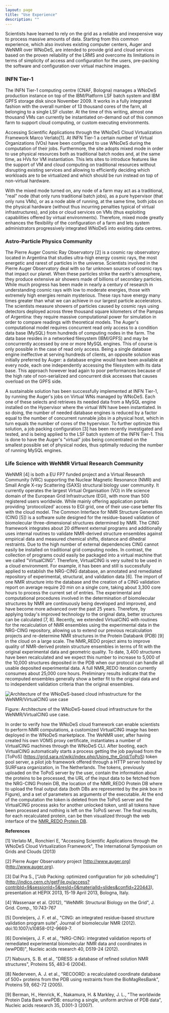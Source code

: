 ```yaml
---
layout: page
title: "Use Experience"
description: ""
---
```


Scientists have learned to rely on the grid as a reliable and inexpensive way to process massive amounts of data.
Starting from this common experience, which also involves existing computer centers, Auger and WeNMR over WNoDeS, are intended to provide grid and cloud services based on the proven reliability of the LRMS and overcome its limitations in terms of simplicity of access and configuration for the users, pre-packing the software and configuration over virtual machine images.

### INFN Tier-1
The INFN Tier-1 computing centre (CNAF, Bologna) manages a WNoDeS production instance on top of the IBM/Platform LSF batch system and IBM GPFS storage disk since November 2009.
It works in a fully integrated fashion with the overall number of 13 thousand cores of the farm, all belonging to a single LSF cluster.
At the time of this writing, almost one thousand VMs can currently be instantiated on-demand out of this common farm to support cloud computing, or custom executing environments.

Accessing Scientific Applications through the WNoDeS Cloud Virtualization Framework Marco Verlato[1]. At INFN Tier-1 a certain number of Virtual Organizations (VOs) have been configured to use WNoDeS during the computation of their jobs.
Furthermore, the site adopts mixed mode in order to use physical resources both as traditional batch nodes and, at the same time, as HVs for VM instantiation.
This lets sites to introduce features like the support of VM and cloud computing on traditional resources without disrupting existing services and allowing to efficiently deciding which workloads are to be virtualized and which should be run instead on top of non-virtual hardware.

With the mixed mode turned on, any node of a farm may act as a traditional, "real" node (that only runs traditional batch jobs), as a pure hypervisor (that only runs VMs), or as a node able of running, at the same time, both jobs on the physical hardware (without thus incurring penalties typical of virtual infrastructures), and jobs or cloud services on VMs (thus exploiting capabilities offered by virtual environments).
Therefore, mixed mode greatly enhances the flexibility of the configuration of a farm and lets system administrators progressively integrated WNoDeS into existing data centres.



### Astro-Particle Physics Community

The Pierre Auger Cosmic Ray Observatory [2] is a cosmic ray observatory located in Argentina that studies ultra-high energy cosmic rays, the most energetic and rarest of particles in the universe.
Scientists involved in the Pierre Auger Observatory deal with so far unknown sources of cosmic rays that impact our planet.
When these particles strike the earth's atmosphere, they produce extensive air showers made of billions of secondary particles.
While much progress has been made in nearly a century of research in understanding cosmic rays with low to moderate energies, those with extremely high energies remain mysterious.
These rays have energy many times greater than what we can achieve in our largest particle accelerators.
The scientists measure showers of particles caused by cosmic rays using detectors deployed across three thousand square kilometers of the Pampas of Argentina: they require massive computational power for simulation in order to compare readings with theoretical models.
The Auger's computational model requires concurrent read only access to a condition data base (MySQL) from hundreds of computing nodes in the farm.
The data base resides in a networked filesystem (IBM/GPFS) and may be concurrently accessed by one or more MySQL engines.
This of course is only possible in the case of read only access.
Being a single database engine ineffective at serving hundreds of clients, an opposite solution was initially preferred by Auger: a database engine would have been available at every node, each one independently accessing the filesystem with its data base.
This approach however lead again to poor performances because of the high rate of non-serialized and concurrent disk accesses that causes overload on the GPFS side.

A sustainable solution has been successfully implemented at INFN Tier-1, by running the Auger's jobs on Virtual WNs managed by WNoDeS.
Each one of these selects and retrieves its needed data from a MySQL engine installed on the Hypervisor where the virtual WN have been instantiated.
In so doing, the number of needed database engines is reduced by a factor equal to the number of concurrent runnable jobs in a physical host, which in turn equals the number of cores of the hypervisor.
To further optimize this solution, a job packing configuration [3] has been recently investigated and tested, and is being applied to the LSF batch system of the INFN Tier-1.
This is done to have the Auger's "virtual" jobs being concentrated on the smallest possible set of physical nodes, thus optimally reducing the number of running MySQL engines.

### Life Science with WeNMR Virtual Research Community
WeNMR [4] is both a EU FP7 funded project and a Virtual Research Community (VRC) supporting the Nuclear Magnetic Resonance (NMR) and Small Angle X-ray Scattering (SAXS) structural biology user community.
It currently operates the largest Virtual Organisation (VO) in life science domain of the European Grid Infrastructure (EGI), with more than 500 registered users worldwide.
While mainly offering application portals providing 'protocolized' access to EGI grid, one of their use-case better fits with the cloud model.
The Common Interface for NMR Structure Generation (CING [5]) is a software suite designed for the residue-based validation of biomolecular three-dimensional structures determined by NMR.
The CING framework integrates about 20 different external programs and additionally uses internal routines to validate NMR-derived structure ensembles against empirical data and measured chemical shifts, distance and dihedral restraints.
Due to the high number of external dependencies CING cannot easily be installed on traditional grid computing nodes.
In contrast, the collection of programs could easily be packaged into a virtual machine that we called "VirtualCING".
Therefore, VirtualCING is very suited to be used in a cloud environment.
For example, it has been and still is successfully applied to establish the NRG-CING database, an annotated and remediated repository of experimental, structural, and validation data [6].
The import of one NMR structure into the database and the creation of a CING validation report on average require 20 min on a single core, taking about 3,300 core hours to process the current set of entries.
The experimental and computational procedures involved in the determination of biomolecular structures by NMR are continuously being developed and improved, and have become more advanced over the past 25 years.
Therefore, by applying today's improved technology to the original data, better structures can be calculated [7, 8].
Recently, we extended VirtualCING with routines for the recalculation of NMR ensembles using the experimental data in the NRG-CING repository, allowing us to extend our previous recalculation projects and re-determine NMR structures in the Protein Databank (PDB) [9] in the cloud on a large scale.
The NMR_REDO project aims to improve quality of NMR-derived protein structure ensembles in terms of fit with the original experimental data and geometric quality.
To date, 3,400 structures have been recalculated and we expect this number to increase to 5,000 of the 10,000 structures deposited in the PDB when our protocol can handle all usable deposited experimental data.
A full NMR_REDO iteration currently consumes about 25,000 core hours.
Preliminary results indicate that the recomputed ensembles generally show a better fit to the original data and to independent validation criteria than the original ensembles.

![Architecture of the WNoDeS-based cloud infrastructure for the WeNMR/VirtualCING use case]({{site.baseurl}}/images/architecture_wenmr_virtualcing.jpg  )

Figure: Architecture of the WNoDeS-based cloud infrastructure for the WeNMR/VirtualCING use case.

In order to verify how the WNoDeS cloud framework can enable scientists to perform NMR computations, a customized VirtualCING image has been deployed in the WNoDeS marketplace.
The WeNMR user, after having created his own VOMS proxy certificate, instantiates a number of VirtualCING machines through the WNoDeS CLI.
After booting, each VirtualCING automatically starts a process getting the job payload from the [ToPoS] (https://grid.sara.nl/wiki/index.php/Using_the_Grid/ToPoS) token pool server, a pilot job framework offered through a HTTP server hosted by SURFsara organization, in The Netherlands.
The tokens, previously uploaded on the ToPoS server by the user, contain the information about the proteins to be processed, the URL of the input data to be fetched from the NRG-CING Protein DB, the location of the NMR_REDO Protein DB where to upload the final output data (both DBs are represented by the pink box in Figure), and a set of parameters as arguments of the executable.
At the end of the computation the token is deleted from the ToPoS server and the VirtualCING process asks for another unlocked token, until all tokens have been processed and nothing is left on the ToPoS server. The final results, for each recalculated protein, can be then visualized through the web interface of the [NMR_REDO Protein DB](https://nmr.le.ac.uk).

**References**

[1] Verlato M., Ronchieri E, "Accessing Scientific Applications through the WNoDeS Cloud Virtualization Framework", The International Symposium on Grids and Clouds (2013)

[2] Pierre Auger Observatory project [http://www.auger.org] (http://www.auger.org).

[3] Dal Pra S., ["Job Packing: optimized configuration for job scheduling"] (http://indico.cern.ch/getFile.py/access?contribId=9&sessionId=5&resId=0&materialId=slides&confId=220443), presentation at HEPIX 2013, 15-19 April 2013, Bologna, Italy.

[4] Wassenaar et al. (2012), "WeNMR: Structural Biology on the Grid", J. Grid. Comp., 10:743-767

[5] Doreleijers, J. F. et al., "CING: an integrated residue-based structure validation program suite", Journal of biomolecular NMR (2012). doi:10.1007/s10858-012-9669-7.

[6] Doreleijers, J. F. et al., "NRG-CING: integrated validation reports of remediated experimental biomolecular NMR data and coordinates in (wwPDB)", Nucleic acids research 40, D519-24 (2012).

[7] Nabuurs, S. B. et al., "DRESS: a database of refined solution NMR structures", Proteins 55, 483-6 (2004).

[8] Nederveen, A. J. et al., "RECOORD: a recalculated coordinate database of 500+ proteins from the PDB using restraints from the BioMagResBank", Proteins 59, 662-72 (2005).

[9] Berman, H., Henrick, K., Nakamura, H. & Markley, J. L., "The worldwide Protein Data Bank wwPDB: ensuring a single, uniform archive of PDB data", Nucleic acids research 35, D301-3 (2007).
